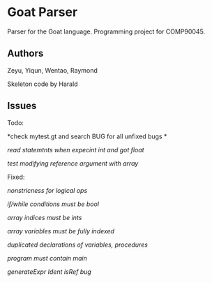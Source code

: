 # Goat Parser

Parser for the Goat language. Programming project for COMP90045. 


## Authors

Zeyu, Yiqun, Wentao, Raymond

Skeleton code by Harald

## Issues
Todo:

*check mytest.gt and search BUG for all unfixed bugs *

*read statemtnts when expecint int and got float*

*test modifying reference argument with array*


Fixed:

*nonstricness for logical ops*

*if/while conditions must be bool*

*array indices must be ints*

*array variables must be fully indexed*

*duplicated declarations of variables, procedures*

*program must contain main*

*generateExpr Ident isRef bug*